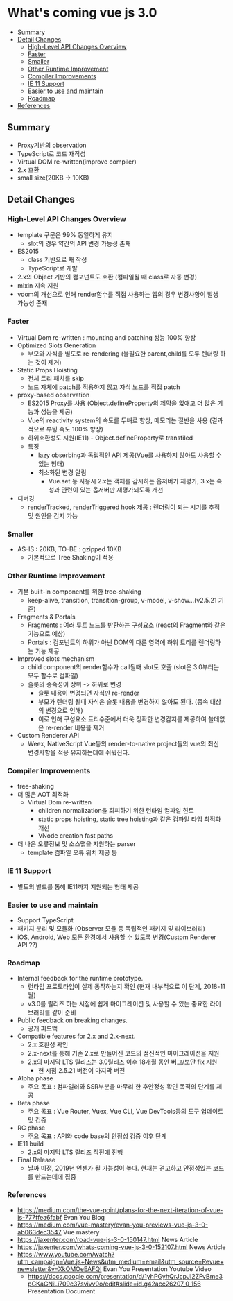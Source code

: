 # What's coming vue js 3.0

- [Summary](#summary)
- [Detail Changes](#detail-changes)
  - [High-Level API Changes Overview](#high-level-api-changes-overview)
  - [Faster](#faster)
  - [Smaller](#smaller)
  - [Other Runtime Improvement](#other-runtime-improvement)
  - [Compiler Improvements](#compiler-improvements)
  - [IE 11 Support](#ie-11-support)
  - [Easier to use and maintain](#easier-to-use-and-maintain)
  - [Roadmap](#roadmap)
- [References](#references)  


## Summary
* Proxy기반의 observation
* TypeScript로 코드 재작성
* Virtual DOM re-written(improve compiler)
* 2.x 호환
* small size(20KB -> 10KB)

## Detail Changes
### High-Level API Changes Overview
* template 구문은 99% 동일하게 유지
    * slot의 경우 약간의 API 변경 가능성 존재
* ES2015
    * class 기반으로 재 작성
    * TypeScript로 개발
* 2.x의 Object 기반의 컴포넌트도 호환 (컴파일될 때 class로 자동 변경)
* mixin 지속 지원
* vdom의 개선으로 인해 render함수를 직접 사용하는 앱의 경우 변경사항이 발생 가능성 존재

### Faster
* Virtual Dom re-written : mounting and patching 성능 100% 향상
* Optimized Slots Generation
    * 부모와 자식을 별도로 re-rendering (불필요한 parent,child를 모두 렌더링 하는 것이 제거)
* Static Props Hoisting
    * 전체 트리 패치를 skip
    * 노드 자체에 patch를 적용하지 않고 자식 노드를 직접 patch
* proxy-based observation
    * ES2015 Proxy를 사용 (Object.defineProperty의 제약을 없애고 더 많은 기능과 성능을 제공)
    * Vue의 reactivity system의 속도를 두배로 향상, 메모리는 절반을 사용 (결과적으로 부팅 속도 100% 향상)
    * 하위호환성도 지원(IE11) - Object.defineProperty로 transfiled
    * 특징
        * lazy obserbing과 독립적인 API 제공(Vue를 사용하지 않아도 사용할 수 있는 형태)
        * 최소화된 변경 알림
            * Vue.set 등 사용시 2.x는 객체를 감시하는 옵저버가 재평가, 3.x는 속성과 관련이 있는 옵저버만 재평가되도록 개선
* 디버깅
    * renderTracked, renderTriggered hook 제공 : 렌더링이 되는 시기를 추적 및 원인을 감지 가능

### Smaller
* AS-IS : 20KB, TO-BE : gzipped 10KB
    * 기본적으로 Tree Shaking이 적용

### Other Runtime Improvement
* 기본 built-in component를 위한 tree-shaking
    * keep-alive, transition, transition-group, v-model, v-show…(v2.5.21 기준)
* Fragments & Portals
    * Fragments : 여러 루트 노드를 반환하는 구성요소 (react의 Fragment와 같은 기능으로 예상)
    * Portals : 컴포넌트의 하위가 아닌 DOM의 다른 영역에 하위 트리를 렌더링하는 기능 제공
* Improved slots mechanism
    * child component의 render함수가 call될때 slot도 호출 (slot은 3.0부터는 모두 함수로 컴파일)
    * 슬롯의 종속성이 상위 -> 하위로 변경
        * 슬롯 내용이 변경되면 자식만 re-render
        * 부모가 렌더링 될때 자식은 슬롯 내용을 변경하지 않아도 된다. (종속 대상의 변경으로 인해)
        * 이로 인해 구성요소 트리수준에서 더욱 정확한 변경감지를 제공하여 쓸데없은 re-render 비용을 제거
* Custom Renderer API
    * Weex, NativeScript Vue등의 render-to-native project들의 vue의 최신 변경사항을 적용 유지하는데에 쉬워진다.

### Compiler Improvements
* tree-shaking
* 더 많은 AOT 최적화
    * Virtual Dom re-written
        * children normalization을 회피하기 위한 런타임 컴파일 힌트
        * static props hoisting, static tree hoisting과 같은 컴파일 타임 최적화 개선
        * VNode creation fast paths
* 더 나은 오류정보 및 소스맵을 지원하는 parser
    * template 컴파일 오류 위치 제공 등

### IE 11 Support
* 별도의 빌드를 통해 IE11까지 지원되는 형태 제공

### Easier to use and maintain
* Support TypeScript
* 패키지 분리 및 모듈화 (Observer 모듈 등 독립적인 패키지 및 라이브러리)
* iOS, Android, Web 모든 환경에서 사용할 수 있도록 변경(Custom Renderer API ??)

### Roadmap
* Internal feedback for the runtime prototype.
    * 런타입 프로토타입이 실제 동작하는지 확인 (현재 내부적으로 이 단계, 2018-11월)
    * v3.0를 릴리즈 하는 시점에 쉽게 마이그레이션 및 사용할 수 있는 중요한 라이브러리를 같이 준비
* Public feedback on breaking changes.
    * 공개 피드백
* Compatible features for 2.x and 2.x-next.
    * 2.x 호환성 확인
    * 2.x-next를 통해 기존 2.x로 만들어진 코드의 점진적인 마이그레이션을 지원
    * 2.x의 마지막 LTS 릴리즈는 3.0릴리즈 이후 18개월 동안 버그/보안 fix 지원
        * 현 시점 2.5.21 버전이 마지막 버전
* Alpha phase
    * 주요 목표 : 컴파일러와 SSR부분을 마무리 한 후안정성 확인 목적의 단계를 제공
* Beta phase
    * 주요 목표 : Vue Router, Vuex, Vue CLI, Vue DevTools등의 도구 업데이트 및 검증
* RC phase
    * 주요 목표 : API와 code base의 안정성 검증 이후 단계
* IE11 build
    * 2.x의 마지막 LTS 릴리즈 직전에 진행
* Final Release
    * 날짜 미정, 2019년 언젠가 될 가능성이 높다. 현재는 견고하고 안정성있는 코드를 만드는데에 집중
	
### References
- https://medium.com/the-vue-point/plans-for-the-next-iteration-of-vue-js-777ffea6fabf Evan You Blog
- https://medium.com/vue-mastery/evan-you-previews-vue-js-3-0-ab063dec3547 Vue mastery
- https://jaxenter.com/road-vue-js-3-0-150147.html News Article
- https://jaxenter.com/whats-coming-vue-js-3-0-152107.html News Article
- https://www.youtube.com/watch?utm_campaign=Vue.js+News&utm_medium=email&utm_source=Revue+newsletter&v=XkOMOeEAFQI Evan You Presentation Youtube Video
  - https://docs.google.com/presentation/d/1yhPGyhQrJcpJI2ZFvBme3pGKaGNiLi709c37svivv0o/edit#slide=id.g42acc26207_0_156 Presentation Document
